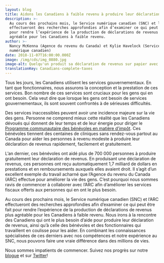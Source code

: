 ```yaml
---
layout: blog
title: Aidons les Canadiens à faible revenu à produire leur déclaration de revenus
description: >-
  Au cours des prochains mois, le Service numérique canadien (SNC) et l’ARC
  effectueront des recherches approfondies afin d’examiner ce qui peut être fait
  pour rendre l’expérience de la production de déclarations de revenus plus
  agréable pour les Canadiens à faible revenu.
author: >-
  Nancy McKenna (Agence du revenu du Canada) et Kylie Havelock (Service
  numérique canadien)
date: 2018-11-07T16:00:00.000Z
image: /img/cds/img_0880.jpg
image-alt: Quelqu'un produit sa déclaration de revenus sur papier avec une tasse en main.
translationKey: Canadians-complete-taxes
---
```

Tous les jours, les Canadiens utilisent les services gouvernementaux. En tant que fonctionnaires, nous assurons la conception et la prestation de ces services. Bon nombre de ces services sont cruciaux pour les gens qui en ont besoin. Cela veut dire que lorsque les gens ont besoin de services gouvernementaux, ils sont souvent confrontés à de sérieuses difficultés. 

Des services inaccessibles peuvent avoir une incidence majeure sur la vie des gens. Personne ne comprend mieux cette réalité que les Canadiens dévoués qui donnent de leur temps et de leur énergie pour diriger le [Programme communautaire des bénévoles en matière d’impôt](https://www.canada.ca/fr/agence-revenu/services/impot/particuliers/programme-communautaire-benevoles-matiere-impot.html). Ces bénévoles tiennent des centaines de cliniques sans rendez-vous partout au Canada pour aider les personnes à revenu modeste à produire leur déclaration de revenus rapidement, facilement et gratuitement. 

L’an dernier, ces bénévoles ont aidé plus de 700 000 personnes à produire gratuitement leur déclaration de revenus. En produisant une déclaration de revenus, ces personnes ont reçu automatiquement 1,7 milliard de dollars en prestations et en remboursements auxquels elles avaient droit. Il s’agit d’un excellent exemple du travail acharné que l’Agence du revenu du Canada (ARC) effectue pour améliorer la vie des gens. C’est pourquoi nous sommes ravis de commencer à collaborer avec l’ARC afin d’améliorer les services fiscaux offerts aux personnes qui en ont le plus besoin. 

Au cours des prochains mois, le Service numérique canadien (SNC) et l’ARC effectueront des recherches approfondies afin d’examiner ce qui peut être fait pour rendre l’expérience de la production de déclarations de revenus plus agréable pour les Canadiens à faible revenu. Nous irons à la rencontre des Canadiens qui ont le plus besoin d’aide pour produire leur déclaration de revenus, ainsi qu’à celle des bénévoles et des fonctionnaires qui travaillent en coulisse pour les aider. En combinant les connaissances spécialisées de ces derniers avec nos compétences et notre expérience au SNC, nous pouvons faire une vraie différence dans des millions de vies.

Nous sommes impatients de commencer. Suivez nos progrès sur notre [blogue](https://numerique.canada.ca/blogue/) et sur [Twitter](https://twitter.com/SNC_GC)!
